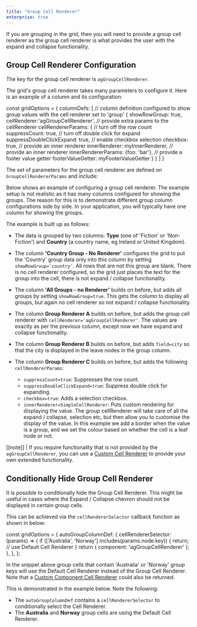 ```yaml
---
title: "Group Cell Renderer"
enterprise: true
---
```


If you are grouping in the grid, then you will need to provide a group cell renderer as the group cell renderer is what provides the user with the expand and collapse functionality.

## Group Cell Renderer Configuration

The key for the group cell renderer is `agGroupCellRenderer`.

The grid's group cell renderer takes many parameters to configure it. Here is an example of a column and its configuration:

<snippet>
const gridOptions = {
    columnDefs: [
        // column definition configured to show group values with the cell renderer set to 'group'
        {
            showRowGroup: true,
            cellRenderer:'agGroupCellRenderer',
            // provide extra params to the cellRenderer
            cellRendererParams: {
                // turn off the row count
                suppressCount: true,
                // turn off double click for expand
                suppressDoubleClickExpand: true,
                // enable checkbox selection
                checkbox: true,
                // provide an inner renderer
                innerRenderer: myInnerRenderer,
                // provide an inner renderer
                innerRendererParams: {foo: 'bar'},
                // provide a footer value getter
                footerValueGetter: myFooterValueGetter
            }
        }
    ]
}
</snippet>

The set of parameters for the group cell renderer are defined on `GroupCellRendererParams` and include:

<interface-documentation interfaceName='GroupCellRendererParams' overrideSrc='group-cell-renderer/group-cell-renderer.json' names='["checkbox","suppressCount","suppressPadding","suppressDoubleClickExpand","suppressEnterExpand","innerRenderer", "innerRendererParams","innerRendererSelector","footerValueGetter"]' ></interface-documentation>

Below shows an example of configuring a group cell renderer. The example setup is not realistic as it has many columns configured for showing the groups. The reason for this is to demonstrate different group column configurations side by side. In your application, you will typically have one column for showing the groups.

The example is built up as follows:

- The data is grouped by two columns: **Type** (one of 'Fiction' or 'Non-Fiction') and **Country** (a country name, eg Ireland or United Kingdom).

- The column **'Country Group - No Renderer'** configures the grid to put the 'Country' group data only into this column by setting `showRowGroup='country'`. All rows that are not this group are blank. There is no cell renderer configured, so the grid just places the text for the group into the cell, there is not expand / collapse functionality.

- The column **'All Groups - no Renderer'** builds on before, but adds all groups by setting `showRowGroup=true`. This gets the column to display all groups, but again no cell renderer so not expand / collapse functionality.

- The column **Group Renderer A** builds on before, but adds the group cell renderer with `cellRenderer='agGroupCellRenderer'`. The values are exactly as per the previous column, except now we have expand and collapse functionality.

- The column **Group Renderer B** builds on before, but adds `field=city` so that the city is displayed in the leave nodes in the group column.

- The column **Group Renderer C** builds on before, but adds the following `cellRendererParams`:

    - `suppressCount=true`: Suppresses the row count.
    - `suppressDoubleClickExpand=true`: Suppress double click for expanding.
    - `checkbox=true`: Adds a selection checkbox.
    - `innerRenderer=SimpleCellRenderer`: Puts custom rendering for displaying the value. The group cellRenderer will take care of all the expand / collapse, selection etc, but then allow you to customise the display of the value. In this example we add a border when the value is a group, and we set the colour based on whether the cell is a leaf node or not.

<grid-example title='Group Cell Renderer Configuration' name='group-renderer' type='mixed' options='{"enterprise": true, "modules": ["clientside", "rowgrouping"]}'></grid-example>

[[note]]
| If you require functionality that is not provided by the `agGroupCellRenderer`, you can use a [Custom Cell Renderer](/component-cell-renderer/#custom-group-cell-renderer-example) to provide your own extended functionality.

## Conditionally Hide Group Cell Renderer

It is possible to conditionally hide the Group Cell Renderer. This might be useful in cases where the Expand / Collapse
chevron should not be displayed in certain group cells.

This can be achieved via the `cellRendererSelector` callback function as shown in below:

<snippet>
const gridOptions = { 
    autoGroupColumnDef: {
        cellRendererSelector: (params) => {
          if (['Australia', 'Norway'].includes(params.node.key)) {
            return; // use Default Cell Renderer
          }
          return { component: 'agGroupCellRenderer' };      
        },
    },
};
</snippet>

In the snippet above group cells that contain 'Australia' or 'Norway' group keys will use the Default Cell Renderer instead
of the Group Cell Renderer. Note that a [Custom Component Cell Renderer](/component-cell-renderer/) could also be returned.

This is demonstrated in the example below. Note the following:

- The `autoGroupColumnDef` contains a `cellRendererSelector` to conditionally select the Cell Renderer.
- The **Australia** and **Norway** group cells are using the Default Cell Renderer.

<grid-example title='Conditionally Show Group Cell Renderer' name='custom-expand-collapse-cell' type='mixed' options='{"enterprise": true, "modules": ["clientside", "rowgrouping"]}'></grid-example>